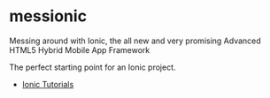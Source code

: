 messionic
==========================

Messing around with Ionic, the all new and very promising Advanced HTML5 Hybrid Mobile App Framework

The perfect starting point for an Ionic project.

- [Ionic Tutorials](http://ionicframework.com/tutorials/)
